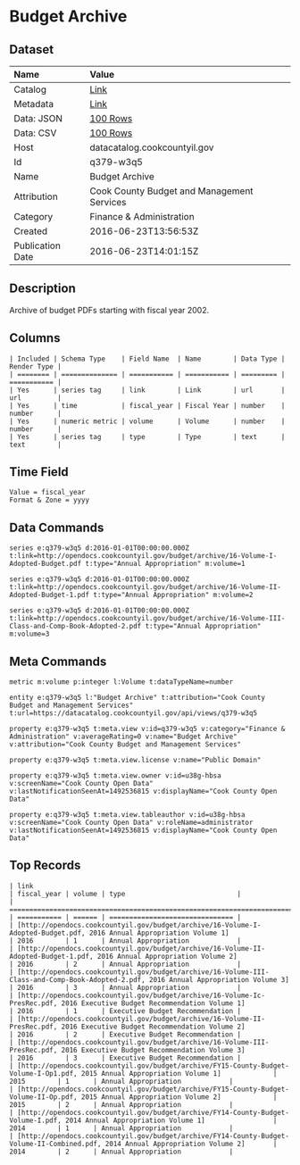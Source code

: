 # Budget Archive

## Dataset

| Name | Value |
| :--- | :---- |
| Catalog | [Link](https://catalog.data.gov/dataset/budget-archive) |
| Metadata | [Link](https://datacatalog.cookcountyil.gov/api/views/q379-w3q5) |
| Data: JSON | [100 Rows](https://datacatalog.cookcountyil.gov/api/views/q379-w3q5/rows.json?max_rows=100) |
| Data: CSV | [100 Rows](https://datacatalog.cookcountyil.gov/api/views/q379-w3q5/rows.csv?max_rows=100) |
| Host | datacatalog.cookcountyil.gov |
| Id | q379-w3q5 |
| Name | Budget Archive |
| Attribution | Cook County Budget and Management Services |
| Category | Finance & Administration |
| Created | 2016-06-23T13:56:53Z |
| Publication Date | 2016-06-23T14:01:15Z |

## Description

Archive of budget PDFs starting with fiscal year 2002.

## Columns

```ls
| Included | Schema Type    | Field Name  | Name        | Data Type | Render Type |
| ======== | ============== | =========== | =========== | ========= | =========== |
| Yes      | series tag     | link        | Link        | url       | url         |
| Yes      | time           | fiscal_year | Fiscal Year | number    | number      |
| Yes      | numeric metric | volume      | Volume      | number    | number      |
| Yes      | series tag     | type        | Type        | text      | text        |
```

## Time Field

```ls
Value = fiscal_year
Format & Zone = yyyy
```

## Data Commands

```ls
series e:q379-w3q5 d:2016-01-01T00:00:00.000Z t:link=http://opendocs.cookcountyil.gov/budget/archive/16-Volume-I-Adopted-Budget.pdf t:type="Annual Appropriation" m:volume=1

series e:q379-w3q5 d:2016-01-01T00:00:00.000Z t:link=http://opendocs.cookcountyil.gov/budget/archive/16-Volume-II-Adopted-Budget-1.pdf t:type="Annual Appropriation" m:volume=2

series e:q379-w3q5 d:2016-01-01T00:00:00.000Z t:link=http://opendocs.cookcountyil.gov/budget/archive/16-Volume-III-Class-and-Comp-Book-Adopted-2.pdf t:type="Annual Appropriation" m:volume=3
```

## Meta Commands

```ls
metric m:volume p:integer l:Volume t:dataTypeName=number

entity e:q379-w3q5 l:"Budget Archive" t:attribution="Cook County Budget and Management Services" t:url=https://datacatalog.cookcountyil.gov/api/views/q379-w3q5

property e:q379-w3q5 t:meta.view v:id=q379-w3q5 v:category="Finance & Administration" v:averageRating=0 v:name="Budget Archive" v:attribution="Cook County Budget and Management Services"

property e:q379-w3q5 t:meta.view.license v:name="Public Domain"

property e:q379-w3q5 t:meta.view.owner v:id=u38g-hbsa v:screenName="Cook County Open Data" v:lastNotificationSeenAt=1492536815 v:displayName="Cook County Open Data"

property e:q379-w3q5 t:meta.view.tableauthor v:id=u38g-hbsa v:screenName="Cook County Open Data" v:roleName=administrator v:lastNotificationSeenAt=1492536815 v:displayName="Cook County Open Data"
```

## Top Records

```ls
| link                                                                                                                                  | fiscal_year | volume | type                            | 
| ===================================================================================================================================== | =========== | ====== | =============================== | 
| [http://opendocs.cookcountyil.gov/budget/archive/16-Volume-I-Adopted-Budget.pdf, 2016 Annual Appropriation Volume 1]                  | 2016        | 1      | Annual Appropriation            | 
| [http://opendocs.cookcountyil.gov/budget/archive/16-Volume-II-Adopted-Budget-1.pdf, 2016 Annual Appropriation Volume 2]               | 2016        | 2      | Annual Appropriation            | 
| [http://opendocs.cookcountyil.gov/budget/archive/16-Volume-III-Class-and-Comp-Book-Adopted-2.pdf, 2016 Annual Appropriation Volume 3] | 2016        | 3      | Annual Appropriation            | 
| [http://opendocs.cookcountyil.gov/budget/archive/16-Volume-Ic-PresRec.pdf, 2016 Executive Budget Recommendation Volume 1]             | 2016        | 1      | Executive Budget Recommendation | 
| [http://opendocs.cookcountyil.gov/budget/archive/16-Volume-II-PresRec.pdf, 2016 Executive Budget Recommendation Volume 2]             | 2016        | 2      | Executive Budget Recommendation | 
| [http://opendocs.cookcountyil.gov/budget/archive/16-Volume-III-PresRec.pdf, 2016 Executive Budget Recommendation Volume 3]            | 2016        | 3      | Executive Budget Recommendation | 
| [http://opendocs.cookcountyil.gov/budget/archive/FY15-County-Budget-Volume-I-Op1.pdf, 2015 Annual Appropriation Volume 1]             | 2015        | 1      | Annual Appropriation            | 
| [http://opendocs.cookcountyil.gov/budget/archive/FY15-County-Budget-Volume-II-Op.pdf, 2015 Annual Appropriation Volume 2]             | 2015        | 2      | Annual Appropriation            | 
| [http://opendocs.cookcountyil.gov/budget/archive/FY14-County-Budget-Volume-I.pdf, 2014 Annual Appropriation Volume 1]                 | 2014        | 1      | Annual Appropriation            | 
| [http://opendocs.cookcountyil.gov/budget/archive/FY14-County-Budget-Volume-II-Combined.pdf, 2014 Annual Appropriation Volume 2]       | 2014        | 2      | Annual Appropriation            | 
```